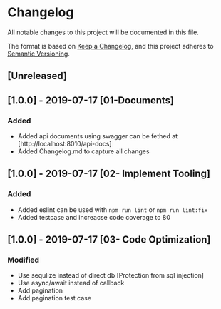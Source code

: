 # Changelog
All notable changes to this project will be documented in this file.

The format is based on [Keep a Changelog](https://keepachangelog.com/en/1.0.0/),
and this project adheres to [Semantic Versioning](https://semver.org/spec/v2.0.0.html).

## [Unreleased]

## [1.0.0] - 2019-07-17 [01-Documents]
### Added
- Added api documents using swagger can be fethed at [http://localhost:8010/api-docs]
- Added Changelog.md to capture all changes

## [1.0.0] - 2019-07-17 [02- Implement Tooling]
### Added
- Added eslint can be used with `npm run lint` or `npm run lint:fix`
- Added testcase and increacse code coverage to 80 

## [1.0.0] - 2019-07-17 [03- Code Optimization]
### Modified
- Use sequlize instead of direct db [Protection from sql injection] 
- Use async/await instead of callback
- Add pagination
- Add pagination test case 